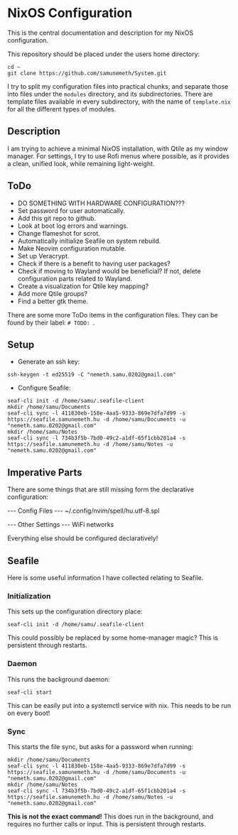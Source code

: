 # NixOS Configuration

This is the central documentation and description for my NixOS configuration.

This repository should be placed under the users home directory:
```
cd ~
git clone https://github.com/samunemeth/System.git
```

I try to split my configuration files into practical chunks, and separate those
into files under the `modules` directory, and its subdirectories.
There are template files available in every subdirectory, with the name of
`template.nix` for all the different types of modules.

## Description

I am trying to achieve a minimal NixOS installation, with Qtile as my window
manager. For settings, I try to use Rofi menus where possible, as it provides
a clean, unified look, while remaining light-weight.

## ToDo

  - DO SOMETHING WITH HARDWARE CONFIGURATION???
  - Set password for user automatically.
  - Add this git repo to github.
  - Look at boot log errors and warnings.
  - Change flameshot for scrot.
  - Automatically initialize Seafile on system rebuild.
  - Make Neovim configuration mutable.
  - Set up Veracrypt.
  - Check if there is a benefit to having user packages?
  - Check if moving to Wayland would be beneficial?
    If not, delete configuration parts related to Wayland.
  - Create a visualization for Qtile key mapping?
  - Add more Qtile groups?
  - Find a better gtk theme.

There are some more ToDo items in the configuration files.
They can be found by their label: `# TODO: `.


## Setup

  - Generate an ssh key:
  ```
  ssh-keygen -t ed25519 -C "nemeth.samu.0202@gmail.com"
  ```
  - Configure Seafile:
  ```
  seaf-cli init -d /home/samu/.seafile-client
  mkdir /home/samu/Documents
  seaf-cli sync -l 411830eb-158e-4aa5-9333-869e7dfa7d99 -s https://seafile.samunemeth.hu -d /home/samu/Documents -u "nemeth.samu.0202@gmail.com"
  mkdir /home/samu/Notes
  seaf-cli sync -l 734b3f5b-7bd0-49c2-a1df-65f1cbb201a4 -s https://seafile.samunemeth.hu -d /home/samu/Notes -u "nemeth.samu.0202@gmail.com"
  ```

## Imperative Parts

There are some things that are still missing form the declarative configuration:

--- Config Files ---
~/.config/nvim/spell/hu.utf-8.spl

--- Other Settings ---
WiFi networks

Everything else should be configured declaratively!


## Seafile

Here is some useful information I have collected relating to Seafile.

### Initialization

This sets up the configuration directory place:
```
seaf-cli init -d /home/samu/.seafile-client
```
This could possibly be replaced by some home-manager magic?
This is persistent through restarts.

### Daemon

This runs the background daemon:
```
seaf-cli start
```
This can be easily put into a systemctl service with nix.
This needs to be run on every boot!

### Sync

This starts the file sync, but asks for a password when running:
```
mkdir /home/samu/Documents
seaf-cli sync -l 411830eb-158e-4aa5-9333-869e7dfa7d99 -s https://seafile.samunemeth.hu -d /home/samu/Documents -u "nemeth.samu.0202@gmail.com"
mkdir /home/samu/Notes
seaf-cli sync -l 734b3f5b-7bd0-49c2-a1df-65f1cbb201a4 -s https://seafile.samunemeth.hu -d /home/samu/Notes -u "nemeth.samu.0202@gmail.com"

```
**This is not the exact command!**
This does run in the background, and requires no further calls or input.
This is persistent through restarts.
